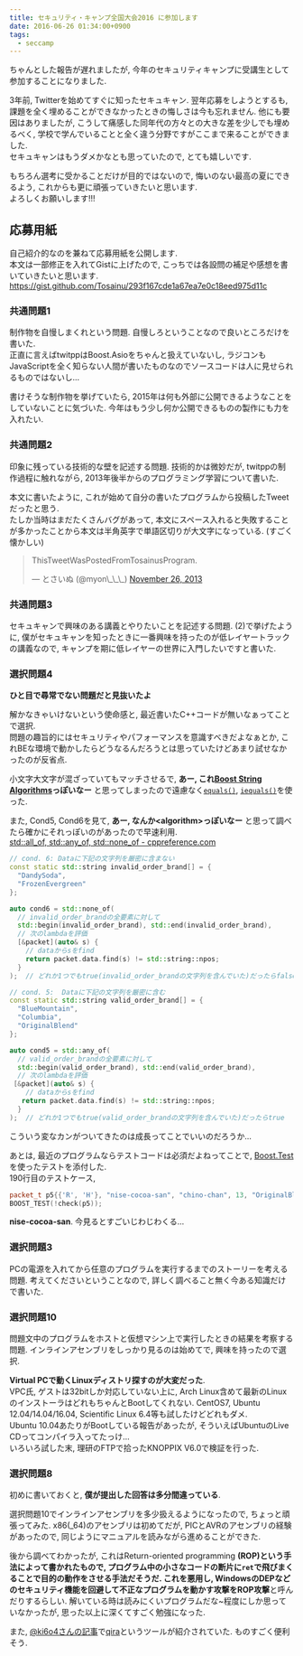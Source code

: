 ```yaml
---
title: セキュリティ・キャンプ全国大会2016 に参加します
date: 2016-06-26 01:34:00+0900
tags:
  - seccamp
---
```


ちゃんとした報告が遅れましたが, 今年のセキュリティキャンプに受講生として参加することになりました.

3年前, Twitterを始めてすぐに知ったセキュキャン. 翌年応募をしようとするも, 課題を全く埋めることができなかったときの悔しさは今も忘れません. 他にも要因はありましたが, こうして痛感した同年代の方々との大きな差を少しでも埋めるべく, 学校で学んでいることと全く違う分野ですがここまで来ることができました.  
セキュキャンはもうダメかなとも思っていたので, とても嬉しいです.

もちろん選考に受かることだけが目的ではないので, 悔いのない最高の夏にできるよう, これからも更に頑張っていきたいと思います.  
よろしくお願いします!!!

<!--more-->

## 応募用紙

自己紹介的なのを兼ねて応募用紙を公開します.  
本文は一部修正を入れてGistに上げたので, こっちでは各設問の補足や感想を書いていきたいと思います.  
<https://gist.github.com/Tosainu/293f167cde1a67ea7e0c18eed975d11c>

### 共通問題1

制作物を自慢しまくれという問題. 自慢しろということなので良いところだけを書いた.  
正直に言えばtwitppはBoost.Asioをちゃんと扱えていないし, ラジコンもJavaScriptを全く知らない人間が書いたものなのでソースコードは人に見せられるものではないし...

書けそうな制作物を挙げていたら, 2015年は何も外部に公開できるようなことをしていないことに気づいた. 今年はもう少し何か公開できるものの製作にも力を入れたい.

### 共通問題2

印象に残っている技術的な壁を記述する問題. 技術的かは微妙だが, twitppの制作過程に触れながら, 2013年後半からのプログラミング学習について書いた.

本文に書いたように, これが始めて自分の書いたプログラムから投稿したTweetだったと思う.  
たしか当時はまだたくさんバグがあって, 本文にスペース入れると失敗することが多かったことから本文は半角英字で単語区切りが大文字になっている. (すごく懐かしい)
<blockquote class="twitter-tweet tw-align-center" data-lang="en"><p lang="en" dir="ltr">ThisTweetWasPostedFromTosainusProgram.</p>&mdash; とさいぬ (@myon\_\_\_) <a href="https://twitter.com/myon___/status/405343973524250625">November 26, 2013</a></blockquote>
<script async src="//platform.twitter.com/widgets.js" charset="utf-8"></script>

### 共通問題3

セキュキャンで興味のある講義とやりたいことを記述する問題. (2)で挙げたように, 僕がセキュキャンを知ったときに一番興味を持ったのが低レイヤートラックの講義なので, キャンプを期に低レイヤーの世界に入門したいですと書いた.

### 選択問題4

**ひと目で尋常でない問題だと見抜いたよ**

解かなきゃいけないという使命感と, 最近書いたC++コードが無いなぁってことで選択.  
問題の趣旨的にはセキュリティやパフォーマンスを意識すべきだよなぁとか, これBEな環境で動かしたらどうなるんだろうとは思っていたけどあまり試せなかったのが反省点.

小文字大文字が混ざっていてもマッチさせるで, **あー, これ[Boost String Algorithms](http://www.boost.org/doc/libs/1_61_0/doc/html/string_algo.html)っぽいなー** と思ってしまったので遠慮なく[`equals()`](http://www.boost.org/doc/libs/1_61_0/doc/html/boost/algorithm/equals.html), [`iequals()`](http://www.boost.org/doc/libs/1_61_0/doc/html/boost/algorithm/iequals.html)を使った.

また, Cond5, Cond6を見て, **あー, なんか\<algorithm\>っぽいなー** と思って調べたら確かにそれっぽいのがあったので早速利用.  
[std::all\_of, std::any\_of, std::none\_of - cppreference.com](http://en.cppreference.com/w/cpp/algorithm/all_any_none_of)

```cpp
// cond. 6: Dataに下記の文字列を厳密に含まない
const static std::string invalid_order_brand[] = {
  "DandySoda",
  "FrozenEvergreen"
};

auto cond6 = std::none_of(
  // invalid_order_brandの全要素に対して
  std::begin(invalid_order_brand), std::end(invalid_order_brand),
  // 次のlambdaを評価
  [&packet](auto& s) {
    // dataからsをfind
    return packet.data.find(s) != std::string::npos;
  }
);  // どれか1つでもtrue(invalid_order_brandの文字列を含んでいた)だったらfalse

// cond. 5:  Dataに下記の文字列を厳密に含む
const static std::string valid_order_brand[] = {
  "BlueMountain",
  "Columbia",
  "OriginalBlend"
};

auto cond5 = std::any_of(
  // valid_order_brandの全要素に対して
  std::begin(valid_order_brand), std::end(valid_order_brand),
  // 次のlambdaを評価
 [&packet](auto& s) {
    // dataからsをfind
   return packet.data.find(s) != std::string::npos;
  }
);  // どれか1つでもtrue(valid_order_brandの文字列を含んでいた)だったらtrue
```

こういう変なカンがついてきたのは成長ってことでいいのだろうか...

あとは, 最近のプログラムならテストコードは必須だよねってことで, [Boost.Test](http://www.boost.org/doc/libs/1_61_0/libs/test/doc/html/index.html)を使ったテストを添付した.  
190行目のテストケース,

```cpp
packet_t p5{{'R', 'H'}, "nise-cocoa-san", "chino-chan", 13, "OriginalBlend"};
BOOST_TEST(!check(p5));
```

**nise-cocoa-san**. 今見るとすごいじわじわくる...

### 選択問題3

PCの電源を入れてから任意のプログラムを実行するまでのストーリーを考える問題. 考えてくださいということなので, 詳しく調べること無く今ある知識だけで書いた.

### 選択問題10

問題文中のプログラムをホストと仮想マシン上で実行したときの結果を考察する問題. インラインアセンブリをしっかり見るのは始めてで, 興味を持ったので選択.

**Virtual PCで動くLinuxディストリ探すのが大変だった**.  
VPC氏, ゲストは32bitしか対応していない上に, Arch Linux含めて最新のLinuxのインストーラはどれもちゃんとBootしてくれない. CentOS7, Ubuntu 12.04/14.04/16.04, Scientific Linux 6.4等も試したけどどれもダメ.  
Ubuntu 10.04あたりがBootしている報告があったが, そういえばUbuntuのLive CDってコンパイラ入ってたっけ...  
いろいろ試した末, 理研のFTPで拾ったKNOPPIX V6.0で検証を行った.  

### 選択問題8

初めに書いておくと, **僕が提出した回答は多分間違っている**.

選択問題10でインラインアセンブリを多少扱えるようになったので, ちょっと頑張ってみた. x86(\_64)のアセンブリは初めてだが, PICとAVRのアセンブリの経験があったので, 同じようにマニュアルを読みながら進めることができた.

後から調べてわかったが, これはReturn-oriented programming **(ROP)**という手法によって書かれたもので, プログラム中の小さなコードの断片に`ret`で飛びまくることで目的の動作をさせる手法だそうだ. これを悪用し, WindowsのDEPなどのセキュリティ機能を回避して不正なプログラムを動かす攻撃を**ROP攻撃**と呼んだりするらしい. 解いている時は読みにくいプログラムだな~程度にしか思っていなかったが, 思った以上に深くてすごく勉強になった.

また, [@ki6o4さんの記事](https://kimiyuki.net/blog/2016/06/16/security-camp-application-form-writeup/)で[qira](http://qira.me/)というツールが紹介されていた. ものすごく便利そう.
